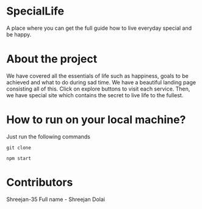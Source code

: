 # SpecialLife
A place where you can get the full guide how to live everyday special and be happy.

# About the project
We have covered all the essentials of life such as happiness, goals to be achieved and what to do during sad time.
We have a beautiful landing page consisting all of this. Click on explore buttons to visit each service.
Then, we have special site which contains the secret to live life to the fullest.

# How to run on your local machine?
Just run the following commands  
```
git clone 
```
```
npm start
```

# Contributors
Shreejan-35
Full name - Shreejan Dolai
